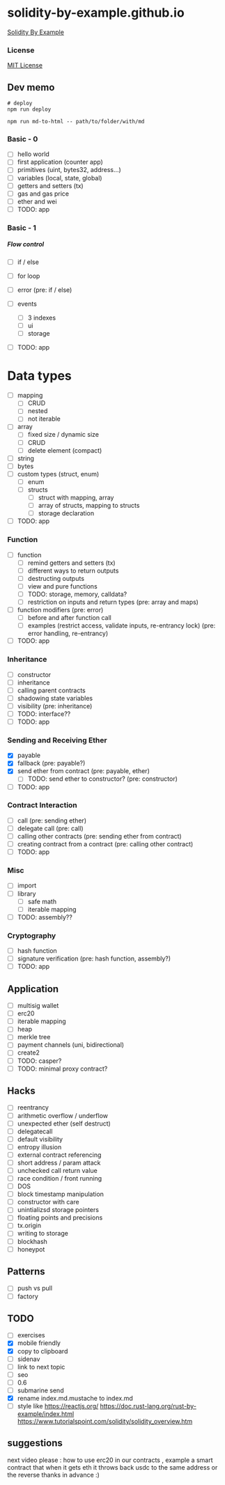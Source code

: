 # solidity-by-example.github.io

[Solidity By Example](https://solidity-by-example.org)

### License

[MIT License](LICENSE)

## Dev memo

```shell
# deploy
npm run deploy

npm run md-to-html -- path/to/folder/with/md
```

### Basic - 0

- [ ] hello world
- [ ] first application (counter app)
- [ ] primitives (uint, bytes32, address...)
- [ ] variables (local, state, global)
- [ ] getters and setters (tx)
- [ ] gas and gas price
- [ ] ether and wei
- [ ] TODO: app

### Basic - 1

##### Flow control

- [ ] if / else
- [ ] for loop

- [ ] error (pre: if / else)
- [ ] events
  - [ ] 3 indexes
  - [ ] ui
  - [ ] storage
- [ ] TODO: app

# Data types

- [ ] mapping
  - [ ] CRUD
  - [ ] nested
  - [ ] not iterable
- [ ] array
  - [ ] fixed size / dynamic size
  - [ ] CRUD
  - [ ] delete element (compact)
- [ ] string
- [ ] bytes
- [ ] custom types (struct, enum)
  - [ ] enum
  - [ ] structs
    - [ ] struct with mapping, array
    - [ ] array of structs, mapping to structs
    - [ ] storage declaration
- [ ] TODO: app

### Function

- [ ] function
  - [ ] remind getters and setters (tx)
  - [ ] different ways to return outputs
  - [ ] destructing outputs
  - [ ] view and pure functions
  - [ ] TODO: storage, memory, calldata?
  - [ ] restriction on inputs and return types (pre: array and maps)
- [ ] function modifiers (pre: error)
  - [ ] before and after function call
  - [ ] examples (restrict access, validate inputs, re-entrancy lock) (pre: error handling, re-entrancy)
- [ ] TODO: app

### Inheritance

- [ ] constructor
- [ ] inheritance
- [ ] calling parent contracts
- [ ] shadowing state variables
- [ ] visibility (pre: inheritance)
- [ ] TODO: interface??
- [ ] TODO: app

### Sending and Receiving Ether

- [x] payable
- [x] fallback (pre: payable?)
- [x] send ether from contract (pre: payable, ether)
  - [ ] TODO: send ether to constructor? (pre: constructor)
- [ ] TODO: app

### Contract Interaction

- [ ] call (pre: sending ether)
- [ ] delegate call (pre: call)
- [ ] calling other contracts (pre: sending ether from contract)
- [ ] creating contract from a contract (pre: calling other contract)
- [ ] TODO: app

### Misc

- [ ] import
- [ ] library
  - [ ] safe math
  - [ ] iterable mapping
- [ ] TODO: assembly??

### Cryptography

- [ ] hash function
- [ ] signature verification (pre: hash function, assembly?)
- [ ] TODO: app

## Application

- [ ] multisig wallet
- [ ] erc20
- [ ] iterable mapping
- [ ] heap
- [ ] merkle tree
- [ ] payment channels (uni, bidirectional)
- [ ] create2
- [ ] TODO: casper?
- [ ] TODO: minimal proxy contract?

## Hacks

- [ ] reentrancy
- [ ] arithmetic overflow / underflow
- [ ] unexpected ether (self destruct)
- [ ] delegatecall
- [ ] default visibility
- [ ] entropy illusion
- [ ] external contract referencing
- [ ] short address / param attack
- [ ] unchecked call return value
- [ ] race condition / front running
- [ ] DOS
- [ ] block timestamp manipulation
- [ ] constructor with care
- [ ] unintializsd storage pointers
- [ ] floating points and precisions
- [ ] tx.origin
- [ ] writing to storage
- [ ] blockhash
- [ ] honeypot

## Patterns

- [ ] push vs pull
- [ ] factory

## TODO

- [ ] exercises
- [x] mobile friendly
- [x] copy to clipboard
- [ ] sidenav
- [ ] link to next topic
- [ ] seo
- [ ] 0.6
- [ ] submarine send
- [x] rename index.md.mustache to index.md
- [ ] style like
      https://reactjs.org/
      https://doc.rust-lang.org/rust-by-example/index.html
      https://www.tutorialspoint.com/solidity/solidity_overview.htm

## suggestions

next video please : how to use erc20 in our contracts , example a smart contract that when it gets eth it throws back usdc to the same address or the reverse
thanks in advance :)
